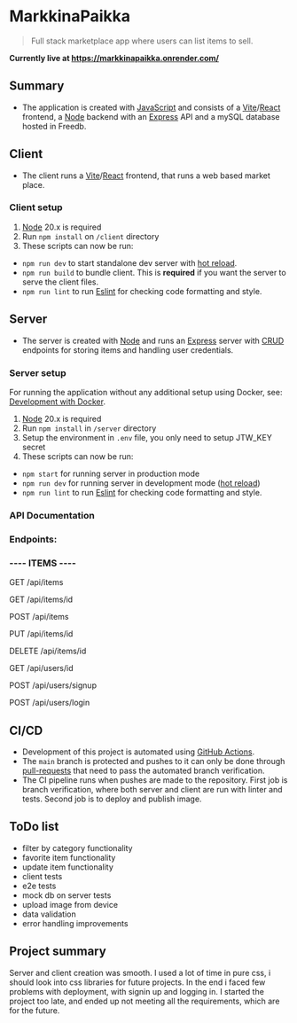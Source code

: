 # MarkkinaPaikka

> Full stack marketplace app where users can list items to sell.

**Currently live at https://markkinapaikka.onrender.com/**

## Summary

- The application is created with [JavaScript](https://developer.mozilla.org/en-US/docs/Web/javascript) and consists of a [Vite](https://vitejs.dev/)/[React](https://react.dev/) frontend, a [Node](https://nodejs.org/en) backend with an [Express](https://expressjs.com/) API and a mySQL database hosted in Freedb.

## Client

- The client runs a [Vite](https://vitejs.dev/)/[React](https://react.dev/) frontend, that runs a web based market place.


### Client setup

1. [Node](https://nodejs.org/en) 20.x is required
2. Run `npm install` on `/client` directory
3. These scripts can now be run:
  - `npm run dev` to start standalone dev server with [hot reload](https://stackoverflow.com/a/43246550/23066817).
  - `npm run build` to bundle client. This is **required** if you want the server to serve the client files.
  - `npm run lint` to run [Eslint](https://eslint.org/) for checking code formatting and style.


## Server

- The server is created with [Node](https://nodejs.org/en) and runs an [Express](https://expressjs.com/) server with [CRUD](https://www.freecodecamp.org/news/crud-operations-explained/) endpoints for storing items and handling user credentials.


### Server setup

For running the application without any additional setup using Docker, see: [Development with Docker](#development-with-docker).

1. [Node](https://nodejs.org/en) 20.x is required
2. Run `npm install` in `/server` directory
3. Setup the environment in `.env` file, you only need to setup JTW_KEY secret
5. These scripts can now be run:
  - `npm start` for running server in production mode
  - `npm run dev` for running server in development mode ([hot reload](https://stackoverflow.com/a/43246550/))
  - `npm run lint` to run [Eslint](https://eslint.org/) for checking code formatting and style.


### API Documentation

### Endpoints:


### ---- ITEMS ----

GET /api/items

GET /api/items/id

POST /api/items

PUT /api/items/id

DELETE  /api/items/id

GET /api/users/id

POST /api/users/signup

POST /api/users/login

## CI/CD

- Development of this project is automated using [GitHub Actions](https://docs.github.com/en/actions).
- The `main` branch is protected and pushes to it can only be done through [pull-requests](https://docs.github.com/en/pull-requests) that need to pass the automated branch verification.
- The CI pipeline runs when pushes are made to the repository. First job is branch verification, where both server and client are run with linter and tests. Second job is to deploy and publish image.

## ToDo list
- filter by category functionality
- favorite item functionality
- update item functionality
- client tests
- e2e tests
- mock db on server tests
- upload image from device
- data validation
- error handling improvements

## Project summary

Server and client creation was smooth. I used a lot of time in pure css, i should look into css libraries for future projects. In the end i faced few problems with deployment, with signin up and logging in. I started the project too late, and ended up not meeting all the requirements, which are for the future.
